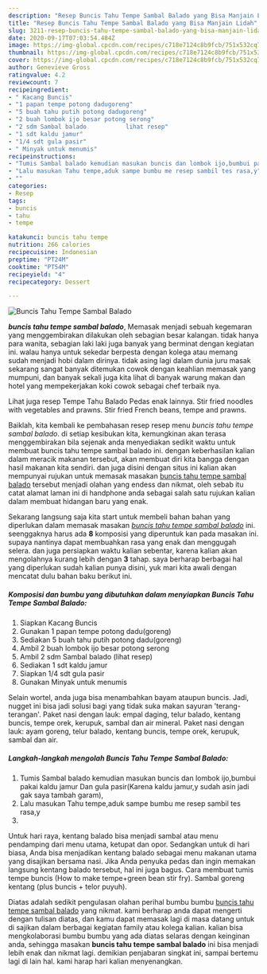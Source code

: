 ```yaml
---
description: "Resep Buncis Tahu Tempe Sambal Balado yang Bisa Manjain Lidah"
title: "Resep Buncis Tahu Tempe Sambal Balado yang Bisa Manjain Lidah"
slug: 3211-resep-buncis-tahu-tempe-sambal-balado-yang-bisa-manjain-lidah
date: 2020-09-17T07:03:54.484Z
image: https://img-global.cpcdn.com/recipes/c718e7124c8b9fcb/751x532cq70/buncis-tahu-tempe-sambal-balado-foto-resep-utama.jpg
thumbnail: https://img-global.cpcdn.com/recipes/c718e7124c8b9fcb/751x532cq70/buncis-tahu-tempe-sambal-balado-foto-resep-utama.jpg
cover: https://img-global.cpcdn.com/recipes/c718e7124c8b9fcb/751x532cq70/buncis-tahu-tempe-sambal-balado-foto-resep-utama.jpg
author: Genevieve Gross
ratingvalue: 4.2
reviewcount: 7
recipeingredient:
- " Kacang Buncis"
- "1 papan tempe potong dadugoreng"
- "5 buah tahu putih potong dadugoreng"
- "2 buah lombok ijo besar potong serong"
- "2 sdm Sambal balado           lihat resep"
- "1 sdt kaldu jamur"
- "1/4 sdt gula pasir"
- " Minyak untuk menumis"
recipeinstructions:
- "Tumis Sambal balado kemudian masukan buncis dan lombok ijo,bumbui pakai kaldu jamur Dan gula pasir(Karena kaldu jamur,y sudah asin jadi gak saya tambah garam),"
- "Lalu masukan Tahu tempe,aduk sampe bumbu me resep sambil tes rasa,y"
- ""
categories:
- Resep
tags:
- buncis
- tahu
- tempe

katakunci: buncis tahu tempe 
nutrition: 266 calories
recipecuisine: Indonesian
preptime: "PT24M"
cooktime: "PT54M"
recipeyield: "4"
recipecategory: Dessert

---
```



![Buncis Tahu Tempe Sambal Balado](https://img-global.cpcdn.com/recipes/c718e7124c8b9fcb/751x532cq70/buncis-tahu-tempe-sambal-balado-foto-resep-utama.jpg)

<b><i>buncis tahu tempe sambal balado</i></b>, Memasak menjadi sebuah kegemaran yang menggembirakan dilakukan oleh sebagian besar kalangan. tidak hanya para wanita, sebagian laki laki juga banyak yang berminat dengan kegiatan ini. walau hanya untuk sekedar berpesta dengan kolega atau memang sudah menjadi hobi dalam dirinya. tidak asing lagi dalam dunia juru masak sekarang sangat banyak ditemukan cowok dengan keahlian memasak yang mumpuni, dan banyak sekali juga kita lihat di banyak warung makan dan hotel yang mempekerjakan koki cowok sebagai chef terbaik nya.

Lihat juga resep Tempe Tahu Balado Pedas enak lainnya. Stir fried noodles with vegetables and prawns. Stir fried French beans, tempe and prawns.

Baiklah, kita kembali ke pembahasan resep resep menu <i>buncis tahu tempe sambal balado</i>. di setiap kesibukan kita, kemungkinan akan terasa menggembirakan bila sejenak anda menyediakan sedikit waktu untuk membuat buncis tahu tempe sambal balado ini. dengan keberhasilan kalian dalam meracik makanan tersebut, akan membuat diri kita bangga dengan hasil makanan kita sendiri. dan juga disini dengan situs ini kalian akan mempunyai rujukan untuk memasak masakan <u>buncis tahu tempe sambal balado</u> tersebut menjadi olahan yang endess dan nikmat, oleh sebab itu catat alamat laman ini di handphone anda sebagai salah satu rujukan kalian dalam membuat hidangan baru yang enak.


Sekarang langsung saja kita start untuk membeli bahan bahan yang diperlukan dalam memasak masakan <u><i>buncis tahu tempe sambal balado</i></u> ini. seenggaknya harus ada <b>8</b> komposisi yang diperuntuk kan pada masakan ini. supaya nantinya dapat membuahkan rasa yang enak dan menggugah selera. dan juga persiapkan waktu kalian sebentar, karena kalian akan mengolahnya kurang lebih dengan <b>3</b> tahap. saya berharap berbagai hal yang diperlukan sudah kalian punya disini, yuk mari kita awali dengan mencatat dulu bahan baku berikut ini.

<!--inarticleads1-->

##### Komposisi dan bumbu yang dibutuhkan dalam menyiapkan Buncis Tahu Tempe Sambal Balado:

1. Siapkan  Kacang Buncis
1. Gunakan 1 papan tempe potong dadu(goreng)
1. Sediakan 5 buah tahu putih potong dadu(goreng)
1. Ambil 2 buah lombok ijo besar potong serong
1. Ambil 2 sdm Sambal balado           (lihat resep)
1. Sediakan 1 sdt kaldu jamur
1. Siapkan 1/4 sdt gula pasir
1. Gunakan  Minyak untuk menumis


Selain wortel, anda juga bisa menambahkan bayam ataupun buncis. Jadi, nugget ini bisa jadi solusi bagi yang tidak suka makan sayuran &#39;terang-terangan&#39;. Paket nasi dengan lauk: empal daging, telur balado, kentang buncis, tempe orek, kerupuk, sambal dan air mineral. Paket nasi dengan lauk: ayam goreng, telur balado, kentang buncis, tempe orek, kerupuk, sambal dan air. 

<!--inarticleads2-->

##### Langkah-langkah mengolah Buncis Tahu Tempe Sambal Balado:

1. Tumis Sambal balado kemudian masukan buncis dan lombok ijo,bumbui pakai kaldu jamur Dan gula pasir(Karena kaldu jamur,y sudah asin jadi gak saya tambah garam),
1. Lalu masukan Tahu tempe,aduk sampe bumbu me resep sambil tes rasa,y
1. 


Untuk hari raya, kentang balado bisa menjadi sambal atau menu pendamping dari menu utama, ketupat dan opor. Sedangkan untuk di hari biasa, Anda bisa menjadikan kentang balado sebagai menu makanan utama yang disajikan bersama nasi. Jika Anda penyuka pedas dan ingin memakan langsung kentang balado tersebut, hal ini juga bagus. Cara membuat tumis tempe buncis (How to make tempe+green bean stir fry). Sambal goreng kentang (plus buncis + telor puyuh). 

Diatas adalah sedikit pengulasan olahan perihal bumbu bumbu <u>buncis tahu tempe sambal balado</u> yang nikmat. kami berharap anda dapat mengerti dengan tulisan diatas, dan kamu dapat memasak lagi di masa datang untuk di sajikan dalam berbagai kegiatan family atau kolega kalian. kalian bisa mengkolaborasi bumbu bumbu yang ada diatas selaras dengan keinginan anda, sehingga masakan <b>buncis tahu tempe sambal balado</b> ini bisa menjadi lebih enak dan nikmat lagi. demikian penjabaran singkat ini, sampai bertemu lagi di lain hal. kami harap hari kalian menyenangkan.
